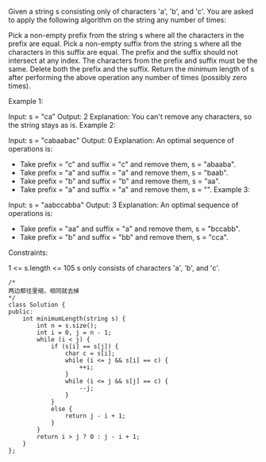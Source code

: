 Given a string s consisting only of characters 'a', 'b', and 'c'. You are asked to apply the following algorithm on the string any number of times:

Pick a non-empty prefix from the string s where all the characters in the prefix are equal.
Pick a non-empty suffix from the string s where all the characters in this suffix are equal.
The prefix and the suffix should not intersect at any index.
The characters from the prefix and suffix must be the same.
Delete both the prefix and the suffix.
Return the minimum length of s after performing the above operation any number of times (possibly zero times).

 

Example 1:

Input: s = "ca"
Output: 2
Explanation: You can't remove any characters, so the string stays as is.
Example 2:

Input: s = "cabaabac"
Output: 0
Explanation: An optimal sequence of operations is:
- Take prefix = "c" and suffix = "c" and remove them, s = "abaaba".
- Take prefix = "a" and suffix = "a" and remove them, s = "baab".
- Take prefix = "b" and suffix = "b" and remove them, s = "aa".
- Take prefix = "a" and suffix = "a" and remove them, s = "".
Example 3:

Input: s = "aabccabba"
Output: 3
Explanation: An optimal sequence of operations is:
- Take prefix = "aa" and suffix = "a" and remove them, s = "bccabb".
- Take prefix = "b" and suffix = "bb" and remove them, s = "cca".
 

Constraints:

1 <= s.length <= 105
s only consists of characters 'a', 'b', and 'c'.

```
/*
两边都往里缩，相同就去掉
*/
class Solution {
public:
    int minimumLength(string s) {
        int n = s.size();
        int i = 0, j = n - 1;
        while (i < j) {
            if (s[i] == s[j]) {
                char c = s[i];
                while (i <= j && s[i] == c) {
                    ++i;
                }
                while (i <= j && s[j] == c) {
                    --j;
                }
            }
            else {
                return j - i + 1;
            }
        }
        return i > j ? 0 : j - i + 1;
    }
};
```
